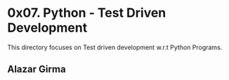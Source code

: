 # 0x07. Python - Test Driven Development
This directory focuses on Test driven development w.r.t Python Programs.

## Alazar Girma
